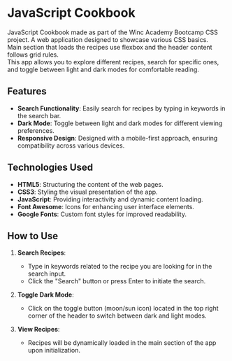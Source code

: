 # JavaScript Cookbook

JavaScript Cookbook made as part of the Winc Academy Bootcamp CSS project. A web application designed to showcase various CSS basics.\
Main section that loads the recipes use flexbox and the header content follows grid rules.\
This app allows you to explore different recipes, search for specific ones, and toggle between light and dark modes for comfortable reading.

## Features

- **Search Functionality**: Easily search for recipes by typing in keywords in the search bar.
- **Dark Mode**: Toggle between light and dark modes for different viewing preferences.
- **Responsive Design**: Designed with a mobile-first approach, ensuring compatibility across various devices.

## Technologies Used

- **HTML5**: Structuring the content of the web pages.
- **CSS3**: Styling the visual presentation of the app.
- **JavaScript**: Providing interactivity and dynamic content loading.
- **Font Awesome**: Icons for enhancing user interface elements.
- **Google Fonts**: Custom font styles for improved readability.

## How to Use

1. **Search Recipes**:
   - Type in keywords related to the recipe you are looking for in the search input.
   - Click the "Search" button or press Enter to initiate the search.

2. **Toggle Dark Mode**:
   - Click on the toggle button (moon/sun icon) located in the top right corner of the header to switch between dark and light modes.

3. **View Recipes**:
   - Recipes will be dynamically loaded in the main section of the app upon initialization.

